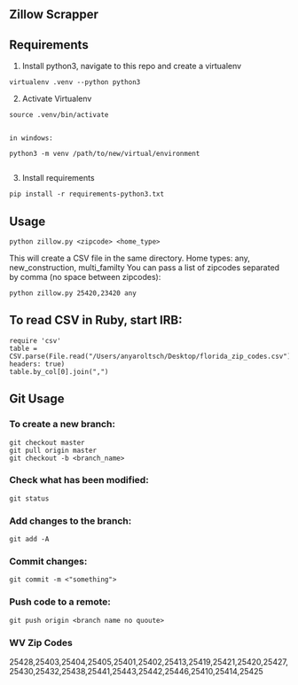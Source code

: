 ## Zillow Scrapper


## Requirements

1. Install python3, navigate to this repo and create a virtualenv
```
virtualenv .venv --python python3
```

2. Activate Virtualenv

```
source .venv/bin/activate
```

```

in windows:

python3 -m venv /path/to/new/virtual/environment


```

3. Install requirements
```
pip install -r requirements-python3.txt
```


## Usage

```
python zillow.py <zipcode> <home_type>
```
This will create a CSV file in the same directory.
Home types: any, new_construction, multi_familty
You can pass a list of zipcodes separated by comma (no space between zipcodes):
```
python zillow.py 25420,23420 any
```

## To read CSV in Ruby, start IRB:
```
require 'csv'
table = CSV.parse(File.read("/Users/anyaroltsch/Desktop/florida_zip_codes.csv"), headers: true)
table.by_col[0].join(",")
```

## Git Usage

### To create a new branch:
```
git checkout master
git pull origin master
git checkout -b <branch_name>
```

### Check what has been modified:
```
git status
```

### Add changes to the branch:
```
git add -A
```

### Commit changes:
```
git commit -m <"something">
```

### Push code to a remote:
```
git push origin <branch name no quoute>
```

### WV Zip Codes
25428,25403,25404,25405,25401,25402,25413,25419,25421,25420,25427,25430,25432,25438,25441,25443,25442,25446,25410,25414,25425



